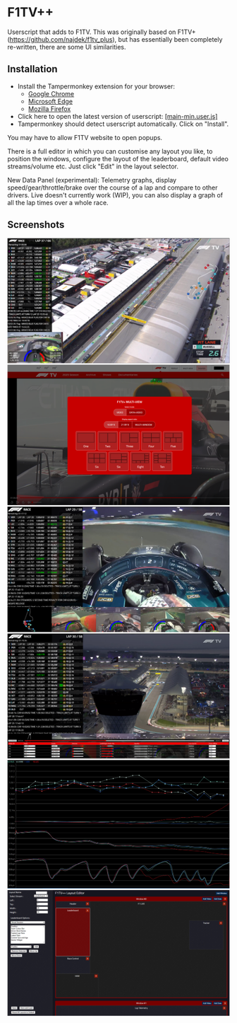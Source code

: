 # F1TV++
Userscript that adds to F1TV. This was originally based on F1TV+ (https://github.com/najdek/f1tv_plus), but has essentially been completely re-written, there are some UI similarities.

## Installation
* Install the Tampermonkey extension for your browser:
  * [Google Chrome](https://chrome.google.com/webstore/detail/tampermonkey/dhdgffkkebhmkfjojejmpbldmpobfkfo)
  * [Microsoft Edge](https://microsoftedge.microsoft.com/addons/detail/tampermonkey/iikmkjmpaadaobahmlepeloendndfphd)
  * [Mozilla Firefox](https://addons.mozilla.org/en-US/firefox/addon/tampermonkey/)
* Click here to open the latest version of userscript: [[main-min.user.js]](https://raw.githubusercontent.com/Vern22/f1tv-plus-plus/master/main-min.user.js)
* Tampermonkey should detect userscript automatically. Click on "Install".

You may have to allow F1TV website to open popups.

There is a full editor in which you can customise any layout you like, to position the windows, configure the layout of the leaderboard, default video streams/volume etc. Just click "Edit" in the layout selector.

New Data Panel (experimental): Telemetry graphs, display speed/gear/throttle/brake over the course of a lap and compare to other drivers. Live doesn't currently work (WIP), you can also display a graph of all the lap times over a whole race.

## Screenshots
![#5](Screenshot5.png)
![#1](Screenshot3.png)
![#2](Screenshot.png)
![#3](Screenshot2.png)
![#4](Screenshot4.png)
![#5](Screenshot6.png)


